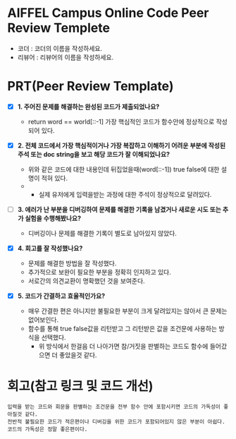 # AIFFEL Campus Online Code Peer Review Templete
- 코더 : 코더의 이름을 작성하세요.
- 리뷰어 : 리뷰어의 이름을 작성하세요.


# PRT(Peer Review Template)
- [X]  **1. 주어진 문제를 해결하는 완성된 코드가 제출되었나요?**
    - return word == world[::-1] 가장 핵심적인 코드가 함수안에 정상적으로 작성되어 있다.
    
- [X]  **2. 전체 코드에서 가장 핵심적이거나 가장 복잡하고 이해하기 어려운 부분에 작성된 
주석 또는 doc string을 보고 해당 코드가 잘 이해되었나요?**
    - 위와 같은 코드에 대한 내용인데 뒤집었을때(word[::-1]) true false에 대한 설명이 적혀 있다.
    - + 실제 유저에게 입력을받는 과정에 대한 주석이 정상적으로 달려있다.
        
- [ ]  **3. 에러가 난 부분을 디버깅하여 문제를 해결한 기록을 남겼거나
새로운 시도 또는 추가 실험을 수행해봤나요?**
    - 디버깅이나 문제를 해결한 기록이 별도로 남아있지 않았다.
        
- [X]  **4. 회고를 잘 작성했나요?**
    - 문제를 해결한 방법을 잘 작성했다.
    - 추가적으로 보완이 필요한 부분을 정확히 인지하고 있다.
    - 서로간의 의견교환이 명확했던 것을 보여준다.
        
- [X]  **5. 코드가 간결하고 효율적인가요?**
    - 매우 간결한 편은 아니지만 불필요한 부분이 크게 달려있지는 않아서 큰 문제는 없어보인다.
    - 함수를 통해 true false값을 리턴받고 그 리턴받은 값을 조건문에 사용하는 방식을 선택했다.
        - 위 방식에서 한걸음 더 나아가면 참/거짓을 판별하는 코드도 함수에 들어갔으면 더 좋았을것 같다.


# 회고(참고 링크 및 코드 개선)
```
입력을 받는 코드와 회문을 판별하는 조건문을 전부 함수 안에 포함시키면 코드의 가독성이 좋아질것 같다.
전반적 불필요한 코드가 적은편이나 디버깅을 위한 코드가 포함되어있지 않은 부분이 아쉽다.
코드의 가독성은 정말 좋은편이다.
```
